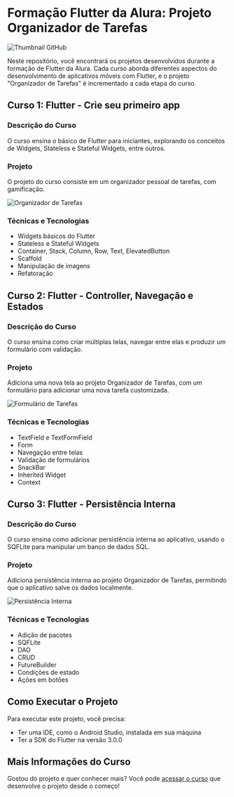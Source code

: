 # Formação Flutter da Alura: Projeto Organizador de Tarefas

![Thumbnail GitHub](https://raw.githubusercontent.com/Kakomo/alura_flutter_curso_1/Aula_2/Readme%20Template.png)

Neste repositório, você encontrará os projetos desenvolvidos durante a formação de Flutter da Alura. Cada curso aborda diferentes aspectos do desenvolvimento de aplicativos móveis com Flutter, e o projeto "Organizador de Tarefas" é incrementado a cada etapa do curso.

## Curso 1: Flutter - Crie seu primeiro app

### Descrição do Curso

O curso ensina o básico de Flutter para iniciantes, explorando os conceitos de Widgets, Stateless e Stateful Widgets, entre outros.

### Projeto

O projeto do curso consiste em um organizador pessoal de tarefas, com gamificação.

![Organizador de Tarefas](https://raw.githubusercontent.com/Kakomo/alura_flutter_curso_1/Aula_2/flutter1_gif.gif)

### Técnicas e Tecnologias

- Widgets básicos do Flutter
- Stateless e Stateful Widgets
- Container, Stack, Column, Row, Text, ElevatedButton
- Scaffold
- Manipulação de imagens
- Refatoração

## Curso 2: Flutter - Controller, Navegação e Estados

### Descrição do Curso

O curso ensina como criar múltiplas telas, navegar entre elas e produzir um formulário com validação.

### Projeto

Adiciona uma nova tela ao projeto Organizador de Tarefas, com um formulário para adicionar uma nova tarefa customizada.

![Formulário de Tarefas](https://raw.githubusercontent.com/alura-cursos/alura_flutter_curso_2/master/flutter2_gif.gif)

### Técnicas e Tecnologias

- TextField e TextFormField
- Form
- Navegação entre telas
- Validação de formulários
- SnackBar
- Inherited Widget
- Context

## Curso 3: Flutter - Persistência Interna

### Descrição do Curso

O curso ensina como adicionar persistência interna ao aplicativo, usando o SQFLite para manipular um banco de dados SQL.

### Projeto

Adiciona persistência interna ao projeto Organizador de Tarefas, permitindo que o aplicativo salve os dados localmente.

![Persistência Interna](https://raw.githubusercontent.com/alura-cursos/alura_flutter_curso_3/main/flutter3V1_gif.gif)

### Técnicas e Tecnologias

- Adição de pacotes
- SQFLite
- DAO
- CRUD
- FutureBuilder
- Condições de estado
- Ações em botões

## Como Executar o Projeto

Para executar este projeto, você precisa:

- Ter uma IDE, como o Android Studio, instalada em sua máquina
- Ter a SDK do Flutter na versão 3.0.0

## Mais Informações do Curso

Gostou do projeto e quer conhecer mais? Você pode [acessar o curso](https://cursos.alura.com.br/formacao-flutter) que desenvolve o projeto desde o começo!
